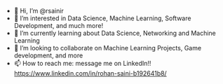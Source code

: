 - 👋 Hi, I’m @rsainir
- 👀 I’m interested in Data Science, Machine Learning, Software Development, and much more!
- 🌱 I’m currently learning about Data Science, Networking and Machine Learning
- 💞️ I’m looking to collaborate on Machine Learning Projects, Game development, and more
- 📫 How to reach me: message me on LinkedIn!! https://www.linkedin.com/in/rohan-saini-b192641b8/

<!---
rsainir/rsainir is a ✨ special ✨ repository because its `README.md` (this file) appears on your GitHub profile.
You can click the Preview link to take a look at your changes.
--->

